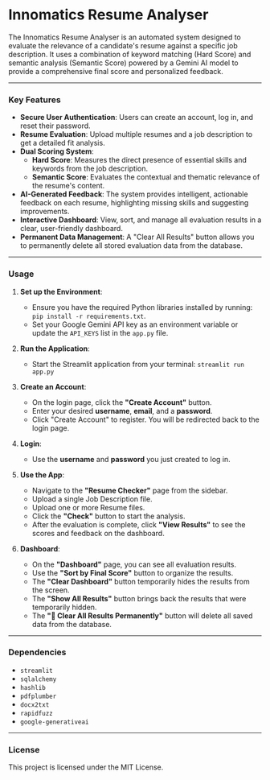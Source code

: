 # Innomatics Resume Analyser

The Innomatics Resume Analyser is an automated system designed to evaluate the relevance of a candidate's resume against a specific job description. It uses a combination of keyword matching (Hard Score) and semantic analysis (Semantic Score) powered by a Gemini AI model to provide a comprehensive final score and personalized feedback.

---

### Key Features

* **Secure User Authentication**: Users can create an account, log in, and reset their password.
* **Resume Evaluation**: Upload multiple resumes and a job description to get a detailed fit analysis.
* **Dual Scoring System**:
    * **Hard Score**: Measures the direct presence of essential skills and keywords from the job description.
    * **Semantic Score**: Evaluates the contextual and thematic relevance of the resume's content.
* **AI-Generated Feedback**: The system provides intelligent, actionable feedback on each resume, highlighting missing skills and suggesting improvements.
* **Interactive Dashboard**: View, sort, and manage all evaluation results in a clear, user-friendly dashboard.
* **Permanent Data Management**: A "Clear All Results" button allows you to permanently delete all stored evaluation data from the database.

---

### Usage

1.  **Set up the Environment**:
    * Ensure you have the required Python libraries installed by running: `pip install -r requirements.txt`.
    * Set your Google Gemini API key as an environment variable or update the `API_KEYS` list in the `app.py` file.

2.  **Run the Application**:
    * Start the Streamlit application from your terminal: `streamlit run app.py`

3.  **Create an Account**:
    * On the login page, click the **"Create Account"** button.
    * Enter your desired **username**, **email**, and a **password**.
    * Click "Create Account" to register. You will be redirected back to the login page.

4.  **Login**:
    * Use the **username** and **password** you just created to log in.

5.  **Use the App**:
    * Navigate to the **"Resume Checker"** page from the sidebar.
    * Upload a single Job Description file.
    * Upload one or more Resume files.
    * Click the **"Check"** button to start the analysis.
    * After the evaluation is complete, click **"View Results"** to see the scores and feedback on the dashboard.

6.  **Dashboard**:
    * On the **"Dashboard"** page, you can see all evaluation results.
    * Use the **"Sort by Final Score"** button to organize the results.
    * The **"Clear Dashboard"** button temporarily hides the results from the screen.
    * The **"Show All Results"** button brings back the results that were temporarily hidden.
    * The **"🔴 Clear All Results Permanently"** button will delete all saved data from the database.

---

### Dependencies

* `streamlit`
* `sqlalchemy`
* `hashlib`
* `pdfplumber`
* `docx2txt`
* `rapidfuzz`
* `google-generativeai`

---

### License

This project is licensed under the MIT License.
